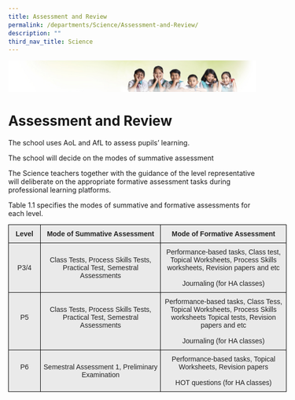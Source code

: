 ```yaml
---
title: Assessment and Review
permalink: /departments/Science/Assessment-and-Review/
description: ""
third_nav_title: Science
---
```

![](/images/Banner.jpg)

Assessment and Review
=====================

The school uses AoL and AfL to assess pupils’ learning.

The school will decide on the modes of summative assessment

The Science teachers together with the guidance of the level representative will deliberate on the appropriate formative assessment tasks during professional learning platforms.

Table 1.1 specifies the modes of summative and formative assessments for each level.

<style type="text/css">
.tg  {border-collapse:collapse;border-spacing:0;}
.tg td{border-color:black;border-style:solid;border-width:1px;font-family:Arial, sans-serif;font-size:14px;
  overflow:hidden;padding:10px 5px;word-break:normal;}
.tg th{border-color:black;border-style:solid;border-width:1px;font-family:Arial, sans-serif;font-size:14px;
  font-weight:normal;overflow:hidden;padding:10px 5px;word-break:normal;}
.tg .tg-n4qt{background-color:#EAEAEA;color:#222;font-weight:bold;text-align:center;vertical-align:top}
.tg .tg-ii8k{background-color:#EAEAEA;color:#222;text-align:center;vertical-align:top}
</style>
<table class="tg" style="undefined;table-layout: fixed; width: 566px">
<colgroup>
<col style="width: 65px">
<col style="width: 245px">
<col style="width: 256px">
</colgroup>
<thead>
  <tr>
    <th class="tg-n4qt">Level</th>
    <th class="tg-n4qt">Mode of Summative Assessment</th>
    <th class="tg-n4qt">Mode of Formative Assessment</th>
  </tr>
</thead>
<tbody>
  <tr>
    <td class="tg-ii8k"><br><br>P3/4<br></td>
    <td class="tg-ii8k"><br>Class Tests, Process Skills Tests, Practical Test, Semestral Assessments</td>
    <td class="tg-ii8k">Performance-based tasks, Class test, Topical Worksheets, Process Skills worksheets, Revision papers and etc<br><br>Journaling (for HA classes)</td>
  </tr>
  <tr>
    <td class="tg-ii8k"><br><br>P5</td>
    <td class="tg-ii8k"><br>Class Tests, Process Skills Tests, Practical Test, Semestral Assessments<br></td>
    <td class="tg-ii8k">Performance-based tasks, Class Tess, Topical Worksheets, Process Skills worksheets Topical tests, Revision papers and etc<br><br>Journaling (for HA classes)</td>
  </tr>
  <tr>
    <td class="tg-ii8k"><br>P6</td>
    <td class="tg-ii8k"><br>Semestral Assessment 1, Preliminary Examination</td>
    <td class="tg-ii8k">Performance-based tasks, Topical Worksheets, Revision papers<br><br>HOT questions (for HA classes)</td>
  </tr>
</tbody>
</table>